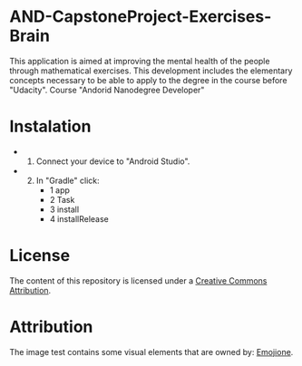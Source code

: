 # AND-CapstoneProject-Exercises-Brain
This application is aimed at improving the mental health of the people through mathematical exercises. This development includes the elementary concepts necessary to be able to apply to the degree in the course before "Udacity". Course "Andorid Nanodegree Developer"

# Instalation

- 1. Connect your device to "Android Studio".
- 2. In "Gradle" click:
     - 1 app
     - 2 Task
     - 3 install
     - 4 installRelease
     
# License

The content of this repository is licensed under a [Creative Commons Attribution](https://creativecommons.org/licenses/by/3.0/us/).

# Attribution

The image test contains some visual elements that are owned by: [Emojione](http://emojione.com).
